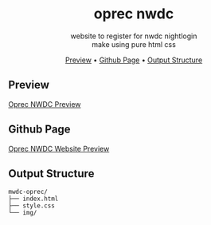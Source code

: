 <!-- markdownlint-configure-file {
  "MD013": {
    "code_blocks": false,
    "tables": false
  },
  "MD033": false,
  "MD041": false
} -->

<div align="center">

# oprec nwdc

website to register for nwdc nightlogin<br/>
make using pure html css

[Preview](#preview) •
[Github Page](#github-page) •
[Output Structure](#output-structure) 

</div>

## Preview

[Oprec NWDC Preview][oprec-gif]

## Github Page

[Oprec NWDC Website Preview][oprec-page]

## Output Structure

```shell
mwdc-oprec/
├── index.html
├── style.css
└── img/
```

[oprec-page]: https://wiweka24.github.io/oprec-nwdc/
[oprec-gif]: https://
